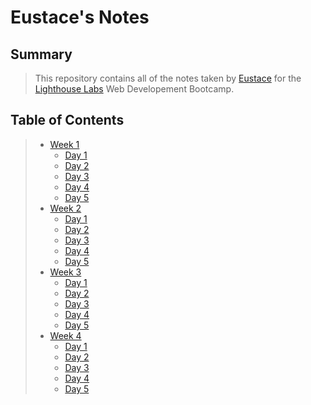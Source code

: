 # Eustace's Notes

## Summary

> This repository contains all of the notes taken by [Eustace](https://github.com/eusoncode/lighthouse-web-notes.git) for the [Lighthouse Labs](https://www.lighthouselabs.ca/) Web Developement Bootcamp.

## Table of Contents

> - [Week 1](/Week_1/)
>   - [Day 1](/Week_1/Day_1/)
>   - [Day 2](/Week_1/Day_2/)
>   - [Day 3](/Week_1/Day_3/)
>   - [Day 4](/Week_1/Day_4/)
>   - [Day 5](/Week_1/Day_5/)
> - [Week 2](/Week_2/)
>   - [Day 1](/Week_2/Day_1/)
>   - [Day 2](/Week_2/Day_2/)
>   - [Day 3](/Week_2/Day_3/)
>   - [Day 4](/Week_2/Day_4/)
>   - [Day 5](/Week_2/Day_5/)
> - [Week 3](/Week_3/)
>   - [Day 1](/Week_3/Day_1/)
>   - [Day 2](/Week_3/Day_2/)
>   - [Day 3](/Week_3/Day_3/)
>   - [Day 4](/Week_3/Day_4/)
>   - [Day 5](/Week_3/Day_5/)
> - [Week 4](/Week_4/)
>   - [Day 1](/Week_4/Day_1/)
>   - [Day 2](/Week_4/Day_2/)
>   - [Day 3](/Week_4/Day_3/)
>   - [Day 4](/Week_4/Day_4/)
>   - [Day 5](/Week_4/Day_5/)
